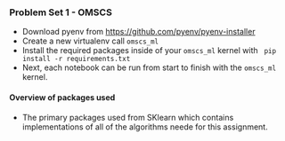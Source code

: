 ### Problem Set 1 - OMSCS
- Download pyenv from https://github.com/pyenv/pyenv-installer
- Create a new virtualenv call `omscs_ml`
- Install the required packages inside of your `omscs_ml` kernel with ` pip install -r requirements.txt` 
- Next, each notebook can be run from start to finish with the `omscs_ml` kernel. 


#### Overview of packages used
- The primary packages used from SKlearn which contains implementations of all of the algorithms neede for this assignment. 
